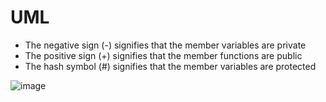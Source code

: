 # UML
- The negative sign (-) signifies that the member variables are private
- The positive sign (+) signifies that the member functions are public
- The hash symbol (#) signifies that the member variables are protected

![image](https://github.com/user-attachments/assets/16a0768b-cb51-43b0-80e9-bc72f517e6f4)
